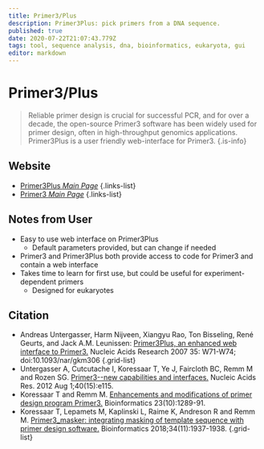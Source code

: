 ```yaml
---
title: Primer3/Plus
description: Primer3Plus: pick primers from a DNA sequence.
published: true
date: 2020-07-22T21:07:43.779Z
tags: tool, sequence analysis, dna, bioinformatics, eukaryota, gui
editor: markdown
---
```


# Primer3/Plus

> Reliable primer design is crucial for successful PCR, and for over a decade, the open-source Primer3 software has been widely used for primer design, often in high-throughput genomics applications.  Primer3Plus is a user friendly web-interface for Primer3. 
{.is-info}


## Website 

- [Primer3Plus *Main Page*](http://www.bioinformatics.nl/cgi-bin/primer3plus/primer3plus.cgi)
 {.links-list}
 - [Primer3 *Main Page*](http://bioinfo.ut.ee/primer3/#disclaimer)
 {.links-list}

## Notes from User
- Easy to use web interface on Primer3Plus
	- Default parameters provided, but can change if needed
- Primer3 and Primer3Plus both provide access to code for Primer3 and contain a web interface 
- Takes time to learn for first use, but could be useful for experiment-dependent primers
	- Designed for eukaryotes 


## Citation 

- Andreas Untergasser, Harm Nijveen, Xiangyu Rao, Ton Bisseling, René Geurts, and Jack A.M. Leunissen: [Primer3Plus, an enhanced web interface to Primer3.](https://academic.oup.com/nar/article/35/suppl_2/W71/2922185) Nucleic Acids Research 2007 35: W71-W74; doi:10.1093/nar/gkm306
{.grid-list}
- Untergasser A, Cutcutache I, Koressaar T, Ye J, Faircloth BC, Remm M and Rozen SG. [Primer3--new capabilities and interfaces.](https://academic.oup.com/nar/article/40/15/e115/1223759) Nucleic Acids Res. 2012 Aug 1;40(15):e115.
- Koressaar T and Remm M. [Enhancements and modifications of primer design program Primer3.](https://academic.oup.com/bioinformatics/article/23/10/1289/197299) Bioinformatics 23(10):1289-91.
-	Koressaar T, Lepamets M, Kaplinski L, Raime K, Andreson R and Remm M. [Primer3_masker: integrating masking of template sequence with primer design software.](https://academic.oup.com/bioinformatics/article/34/11/1937/4817620) Bioinformatics 2018;34(11):1937-1938.
{.grid-list}